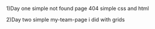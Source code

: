1)Day one simple not found page 404 simple css and html 

2)Day two simple my-team-page i did with grids

